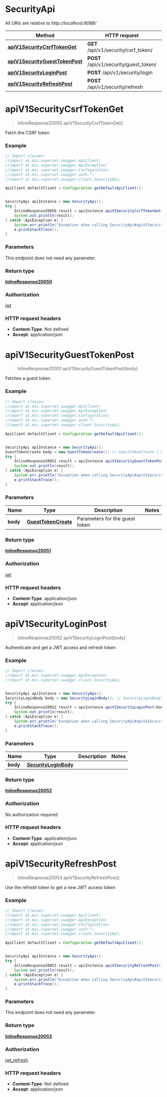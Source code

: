 # SecurityApi

All URIs are relative to *http://localhost:8088/*

Method | HTTP request | Description
------------- | ------------- | -------------
[**apiV1SecurityCsrfTokenGet**](SecurityApi.md#apiV1SecurityCsrfTokenGet) | **GET** /api/v1/security/csrf_token/ | 
[**apiV1SecurityGuestTokenPost**](SecurityApi.md#apiV1SecurityGuestTokenPost) | **POST** /api/v1/security/guest_token/ | 
[**apiV1SecurityLoginPost**](SecurityApi.md#apiV1SecurityLoginPost) | **POST** /api/v1/security/login | 
[**apiV1SecurityRefreshPost**](SecurityApi.md#apiV1SecurityRefreshPost) | **POST** /api/v1/security/refresh | 

<a name="apiV1SecurityCsrfTokenGet"></a>
# **apiV1SecurityCsrfTokenGet**
> InlineResponse20050 apiV1SecurityCsrfTokenGet()



Fetch the CSRF token

### Example
```java
// Import classes:
//import at.mic.superset.swagger.ApiClient;
//import at.mic.superset.swagger.ApiException;
//import at.mic.superset.swagger.Configuration;
//import at.mic.superset.swagger.auth.*;
//import at.mic.superset.swagger.client.SecurityApi;

ApiClient defaultClient = Configuration.getDefaultApiClient();


SecurityApi apiInstance = new SecurityApi();
try {
    InlineResponse20050 result = apiInstance.apiV1SecurityCsrfTokenGet();
    System.out.println(result);
} catch (ApiException e) {
    System.err.println("Exception when calling SecurityApi#apiV1SecurityCsrfTokenGet");
    e.printStackTrace();
}
```

### Parameters
This endpoint does not need any parameter.

### Return type

[**InlineResponse20050**](InlineResponse20050.md)

### Authorization

[jwt](../README.md#jwt)

### HTTP request headers

 - **Content-Type**: Not defined
 - **Accept**: application/json

<a name="apiV1SecurityGuestTokenPost"></a>
# **apiV1SecurityGuestTokenPost**
> InlineResponse20051 apiV1SecurityGuestTokenPost(body)



Fetches a guest token

### Example
```java
// Import classes:
//import at.mic.superset.swagger.ApiClient;
//import at.mic.superset.swagger.ApiException;
//import at.mic.superset.swagger.Configuration;
//import at.mic.superset.swagger.auth.*;
//import at.mic.superset.swagger.client.SecurityApi;

ApiClient defaultClient = Configuration.getDefaultApiClient();


SecurityApi apiInstance = new SecurityApi();
GuestTokenCreate body = new GuestTokenCreate(); // GuestTokenCreate | Parameters for the guest token
try {
    InlineResponse20051 result = apiInstance.apiV1SecurityGuestTokenPost(body);
    System.out.println(result);
} catch (ApiException e) {
    System.err.println("Exception when calling SecurityApi#apiV1SecurityGuestTokenPost");
    e.printStackTrace();
}
```

### Parameters

Name | Type | Description  | Notes
------------- | ------------- | ------------- | -------------
 **body** | [**GuestTokenCreate**](GuestTokenCreate.md)| Parameters for the guest token |

### Return type

[**InlineResponse20051**](InlineResponse20051.md)

### Authorization

[jwt](../README.md#jwt)

### HTTP request headers

 - **Content-Type**: application/json
 - **Accept**: application/json

<a name="apiV1SecurityLoginPost"></a>
# **apiV1SecurityLoginPost**
> InlineResponse20052 apiV1SecurityLoginPost(body)



Authenticate and get a JWT access and refresh token

### Example
```java
// Import classes:
//import at.mic.superset.swagger.ApiException;
//import at.mic.superset.swagger.client.SecurityApi;


SecurityApi apiInstance = new SecurityApi();
SecurityLoginBody body = new SecurityLoginBody(); // SecurityLoginBody | 
try {
    InlineResponse20052 result = apiInstance.apiV1SecurityLoginPost(body);
    System.out.println(result);
} catch (ApiException e) {
    System.err.println("Exception when calling SecurityApi#apiV1SecurityLoginPost");
    e.printStackTrace();
}
```

### Parameters

Name | Type | Description  | Notes
------------- | ------------- | ------------- | -------------
 **body** | [**SecurityLoginBody**](SecurityLoginBody.md)|  |

### Return type

[**InlineResponse20052**](InlineResponse20052.md)

### Authorization

No authorization required

### HTTP request headers

 - **Content-Type**: application/json
 - **Accept**: application/json

<a name="apiV1SecurityRefreshPost"></a>
# **apiV1SecurityRefreshPost**
> InlineResponse20053 apiV1SecurityRefreshPost()



Use the refresh token to get a new JWT access token

### Example
```java
// Import classes:
//import at.mic.superset.swagger.ApiClient;
//import at.mic.superset.swagger.ApiException;
//import at.mic.superset.swagger.Configuration;
//import at.mic.superset.swagger.auth.*;
//import at.mic.superset.swagger.client.SecurityApi;

ApiClient defaultClient = Configuration.getDefaultApiClient();


SecurityApi apiInstance = new SecurityApi();
try {
    InlineResponse20053 result = apiInstance.apiV1SecurityRefreshPost();
    System.out.println(result);
} catch (ApiException e) {
    System.err.println("Exception when calling SecurityApi#apiV1SecurityRefreshPost");
    e.printStackTrace();
}
```

### Parameters
This endpoint does not need any parameter.

### Return type

[**InlineResponse20053**](InlineResponse20053.md)

### Authorization

[jwt_refresh](../README.md#jwt_refresh)

### HTTP request headers

 - **Content-Type**: Not defined
 - **Accept**: application/json

